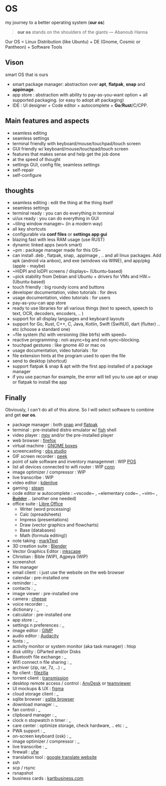 # OS
my journey to a better operating system (__our os__)

> __our os__ stands on the shoulders of the giants
> — Abanoub Hanna

Our OS = Linux Distribution (like Ubuntu) + DE (Gnome, Cosmic or Pantheon) + Software Tools

## Vison

smart OS that is ours

- smart package manager: abstraction over __apt__, __flatpak__, __snap__ and __appimage__.
- app store : abstraction with ability to pay-as-you-want option + all supported packaging. (or easy to adopt alt packaging)
- IDE : UI designer + Code editor + autocomplete + __Go__/__Rust__/C/CPP.

## Main features and aspects

- seamless editing
- seamless settings
- terminal friendly with keyboard/mouse/touchpad/touch screen
- GUI friendly w/ keyboard/mouse/touchpad/touch screen
- features that makes sense and help get the job done
- at the speed of thought
- settings GUI, config file, seamless settings
- self-repair
- self-configure

## thoughts

- seamless editing : edit the thing at the thing itself
- seamless settings
- terminal ready : you can do everything in terminal
- ui/ux ready : you can do everything in GUI
- ~tiling window manager~ (in a modern way)
- all key shortcuts
- configurable via __conf files__ or __settings app gui__
- blazing fast with less RAM usage (use RUST)
- dynamic linked apps (work smart)
- ~pm : package manager made for this OS~
- can install .deb , flatpak, snap, .appimage , .. and all linux packages. Add apk (android via anbox), and exe (windows via WINE), and app/pkg (apple - maybe)
- ~HiDPI and loDPI screens / displays~ (Ubuntu-based)
- ~pick stability from Debian and Ubuntu + drivers for VMs and HW.~ (Ubuntu-based)
- touch friendly : big roundy icons and buttons
- developer documentation, video tutorials : for devs
- usage documentation, video tutorials : for users
- pay-as-you-can app store
- ready to use libraries for all various things (text to speech, speech to text, OCR, decoders, encoders, .. )
- support for all display languages and keyboard layouts
- support for Go, Rust, C++, C, Java, Kotlin, Swift (SwiftUI), dart (flutter) .. etc (choose a standard one)
- ~file system (fs) with versioning (like btrfs) with speed~
- reactive programming : not-async=bg and not-sync=blocking.
- touchpad gestures : like gnome 40 or mac os
- usage documentation, video tutorials : for 
- file extension hints at the program used to open the file
- send to desktop (shortcut)
- support flatpak & snap & apt with the first app installed of a package manager
- if you use pacman for example, the error will tell you to use apt or snap or flatpak to install the app

## Finally

Obviously, I can't do all of this alone. So I will select software to combine and get __our os__.

- package manager : both [snap](https://snapcraft.io/store) and [flatpak](https://flathub.org/apps)
- terminal : pre-installed distro emulator w/ [fish](https://fishshell.com/) shell
- video player : [mpv](https://flathub.org/apps/details/io.mpv.Mpv) and/or the pre-installed player
- web browser : [firefox](https://flathub.org/apps/details/org.mozilla.firefox)
- virtual machine : [GNOME boxes](https://flathub.org/apps/details/org.gnome.Boxes)
- screencasting : [obs studio](https://flathub.org/apps/details/com.obsproject.Studio)
- GIF screen recorder : [peek](https://flathub.org/apps/details/com.uploadedlobster.peek)
- point of sale software and inventory managemnet : WIP [POS](https://github.com/abanoubha/pos)
- list all devices connected to wifi router : WIP [conn](https://github.com/abanoubha/conn)
- image optimizer / compressor : WIP
- live transcribe : WIP
- video editor : [kdenlive](https://flathub.org/apps/details/org.kde.kdenlive)
- gaming : [steam](https://flathub.org/apps/details/com.valvesoftware.Steam)
- code editor w autocomplete : ~vscode~ , ~elementary code~ , ~vim~ , [~~Builder~~](https://flathub.org/apps/details/org.gnome.Builder) .. (another one needed)
- office suite : [Libre Office](https://flathub.org/apps/details/org.libreoffice.LibreOffice)
  - Writer (word processing)
  - Calc (spreadsheets)
  - Impress (presentations)
  - Draw (vector graphics and flowcharts)
  - Base (databases)
  - Math (formula editing))
- note taking : [markText](https://github.com/marktext/marktext)
- 3D creation suite : [Blender](https://flathub.org/apps/details/org.blender.Blender)
- Vector Graphics Editor : [inkscape](https://flathub.org/apps/details/org.inkscape.Inkscape)
- Christian : Bible (WIP), Agpeya (WIP)
- screenshot
- file manager
- email client : i just use the website on the web browser
- calendar : pre-installed one
- reminder : _
- contacts : _
- image viewer : pre-installed one
- camera : [cheese](https://flathub.org/apps/details/org.gnome.Cheese)
- voice recorder : _
- dictionary : _
- calculator : pre-installed one
- app store : _
- settings n preferences : _
- image editor : [GIMP](https://flathub.org/apps/details/org.gimp.GIMP)
- audio editor : [Audacity](https://flathub.org/apps/details/org.audacityteam.Audacity)
- fonts : _
- activity monitor or system monitor (aka task manager) : htop
- disk utility : GParted and/or Disks
- Bluetooth file exchange : _
- Wifi connect n file sharing : _
- archiver (zip, rar, 7z, ..) : _
- ftp client : [filezilla](https://flathub.org/apps/details/org.filezillaproject.Filezilla)
- torrent client : [transmission](https://flathub.org/apps/details/com.transmissionbt.Transmission)
- desktop remote access / control : [AnyDesk](https://anydesk.com/en) or [teamviewer](https://www.teamviewer.com/en/)
- UI mockups & UX : [figma](https://flathub.org/apps/details/io.github.Figma_Linux.figma_linux)
- cloud storage client : _
- sqlite browser : [sqlite browser](https://snapcraft.io/sqlitebrowser)
- download manager : _
- fan control : _
- clipboard manager : _
- clock n stopwatch n timer : _
- care center : optimize storage, check hardware, .. etc : _
- PWA support : _
- on-screen keyboard (osk) : _
- image optimizer / compressor : _
- live transcribe : _
- firewall : [ufw](https://snapcraft.io/ufw)
- translation tool : [google translate website](https://translate.google.com/)
- ssh
- scp / rsync
- rsnapshot
- business cards : [kartbusiness.com](https://kartbusiness.com)
